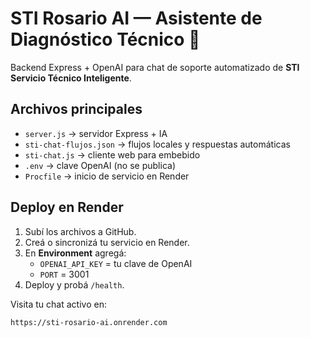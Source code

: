 # STI Rosario AI — Asistente de Diagnóstico Técnico 🤖

Backend Express + OpenAI para chat de soporte automatizado de **STI Servicio Técnico Inteligente**.

## Archivos principales
- `server.js` → servidor Express + IA
- `sti-chat-flujos.json` → flujos locales y respuestas automáticas
- `sti-chat.js` → cliente web para embebido
- `.env` → clave OpenAI (no se publica)
- `Procfile` → inicio de servicio en Render

## Deploy en Render
1. Subí los archivos a GitHub.
2. Creá o sincronizá tu servicio en Render.
3. En **Environment** agregá:
   - `OPENAI_API_KEY` = tu clave de OpenAI
   - `PORT` = 3001
4. Deploy y probá `/health`.

Visita tu chat activo en:
```
https://sti-rosario-ai.onrender.com
```
